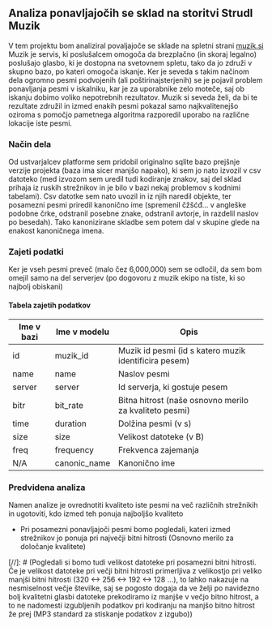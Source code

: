 ## Analiza ponavljajočih se sklad na storitvi Strudl Muzik

V tem projektu bom analiziral povaljajoče se sklade na spletni strani [muzik.si](http://muzik.si)
Muzik je servis, ki poslušalcem omogoča da brezplačno (in skoraj legalno) poslušajo glasbo, ki je dostopna na svetovnem spletu, tako da jo združi v skupno bazo, po kateri omogoča iskanje.
Ker je seveda s takim načinom dela ogromno pesmi podvojenih (ali poštirinajsterjenih) se je pojavil problem ponavljanja pesmi v iskalniku, kar je za uporabnike zelo moteče, saj ob iskanju dobimo voliko nepotrebnih rezultatov.
Muzik si seveda želi, da bi te rezultate združil in izmed enakih pesmi pokazal samo najkvalitenejšo oziroma s pomočjo pametnega algoritma razporedil uporabo na različne lokacije iste pesmi.

### Način dela
Od ustvarjalcev platforme sem pridobil originalno sqlite bazo prejšnje verzije projekta (baza ima sicer manjšo napako), ki sem jo nato izvozil v csv datoteko (med izvozom sem uredil tudi kodiranje znakov, saj del sklad prihaja iz ruskih strežnikov in je bilo v bazi nekaj problemov s kodnimi tabelami).
Csv datotke sem nato uvozil in iz njih naredil objekte, ter posamezni pesmi priredil kanonično ime (spremenil čžšćđ... v angleške podobne črke, odstranil posebne znake, odstranil avtorje, in razdelil naslov po besedah). 
Tako kanonizirane skladbe sem potem dal v skupine glede na enakost kanoničnega imena.

### Zajeti podatki
 
Ker je vseh pesmi preveč (malo čez 6,000,000) sem se odločil, da sem bom omejil samo na del serverjev (po dogovoru z muzik ekipo na tiste, ki so najbolj obiskani)
 
 
#### Tabela zajetih podatkov

| Ime v bazi    | Ime v modelu  | Opis                                                      |
| ------------- | ------------- | --------------------------------------------------------- |
| id            | muzik_id      | Muzik id pesmi (id s katero muzik identificira pesem)     |
| name          | name          | Naslov pesmi                                              |
| server        | server        | Id serverja, ki gostuje pesem                             |
| bitr          | bit_rate      | Bitna hitrost (naše osnovno merilo za kvaliteto pesmi)    |
| time          | duration      | Dolžina pesmi (v s)                                       |
| size          | size          | Velikost datoteke (v B)                                   |
| freq          | frequency     | Frekvenca zajemanja                                       |
| N/A           | canonic_name  | Kanonično ime                                             |


### Predvidena analiza

Namen analize je ovrednotiti kvaliteto iste pesmi na več različnih strežnikih in ugotoviti, kdo izmed teh ponuja najboljšo kvaliteto

* Pri posamezni ponavljajoči pesmi bomo pogledali, kateri izmed strežnikov jo ponuja pri največji bitni hitrosti (Osnovno merilo za določanje kvalitete)

[//]: # (Pogledali si bomo tudi velikost datoteke pri posamezni bitni hitrosti. Če je velikost datoteke pri večji bitni hitrosti primerljiva z velikostjo pri veliko manjši bitni hitrosti (320 <-> 256 <-> 192 <-> 128 ...), to lahko nakazuje na nesmiselnost večje številke, saj se pogosto dogaja da ve želji po navidezno bolj kvalitetni glasbi datoteke prekodiramo iz manjše v večjo bitno hitrost, a to ne nadomesti izgubljenih podatkov pri kodiranju na manjšo bitno hitrost že prej (MP3 standard za stiskanje podatkov z izgubo))